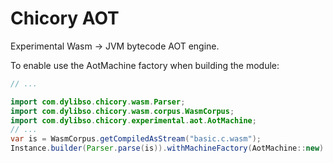 # Chicory AOT

Experimental Wasm -> JVM bytecode AOT engine.

To enable use the AotMachine factory when building the module:

<!--
```java
//DEPS com.dylibso.chicory:wasm-corpus:999-SNAPSHOT
//DEPS com.dylibso.chicory:aot:999-SNAPSHOT
```
-->

```java
// ...

import com.dylibso.chicory.wasm.Parser;
import com.dylibso.chicory.wasm.corpus.WasmCorpus;
import com.dylibso.chicory.experimental.aot.AotMachine;
// ...
var is = WasmCorpus.getCompiledAsStream("basic.c.wasm");
Instance.builder(Parser.parse(is)).withMachineFactory(AotMachine::new).build();
```
